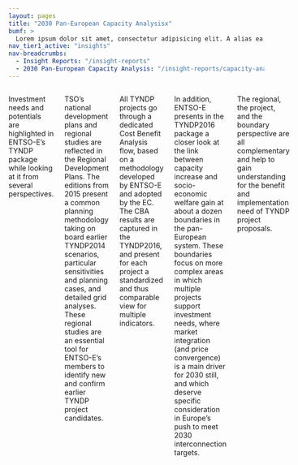 ```yaml
---
layout: pages
title: "2030 Pan-European Capacity Analysisx"
bumf: >
  Lorem ipsum dolor sit amet, consectetur adipisicing elit. A alias ea aspernatur eaque veniam. Saepe rerum dolorum numquam quisquam animi perferendis fuga! Adipisci molestiae dicta, enim molestias voluptatum et alias corrupti autem perspiciatis libero provident ea assumenda, fugiat recusandae reprehenderit excepturi dolorem. Nemo sint aut ex hic illo unde labore sed magnam itaque deserunt blanditiis, eum, magni laudantium aliquam assumenda, cumque, accusamus architecto provident nam earum eos mollitia laboriosam dolor! Totam numquam nam animi omnis.
nav_tier1_active: "insights"
nav-breadcrumbs:
  - Insight Reports: "/insight-reports"
  - 2030 Pan-European Capacity Analysis: "/insight-reports/capacity-analysis"
---
```

<div>
<div class="row">
<div class="medium-8 small-centered columns" markdown="1">


Investment needs and potentials are highlighted in ENTSO-E’s TYNDP package while looking at it from several perspectives.

TSO’s national development plans and regional studies are reflected in the Regional Development Plans. The editions from 2015 present a common planning methodology taking on board earlier TYNDP2014 scenarios, particular sensitivities and planning cases, and detailed grid analyses. These regional studies are an essential tool for ENTSO-E’s members to identify new and confirm earlier TYNDP project candidates.

All TYNDP projects go through a dedicated Cost Benefit Analysis flow, based on a methodology developed by ENTSO-E and adopted by the EC. The CBA results are captured in the TYNDP2016, and present for each project a standardized and thus comparable view for multiple indicators.

In addition, ENTSO-E presents in the TYNDP2016 package a closer look at the link between capacity increase and socio-economic welfare gain at about a dozen boundaries in the pan-European system. These boundaries focus on more complex areas in which multiple projects support investment needs, where market integration (and price convergence) is a main driver for 2030 still, and which deserve specific consideration in Europe’s push to meet 2030 interconnection targets.

The regional, the project, and the boundary perspective are all complementary and help to gain understanding for the benefit and implementation need of TYNDP project proposals.

</div>
</div>
</div>